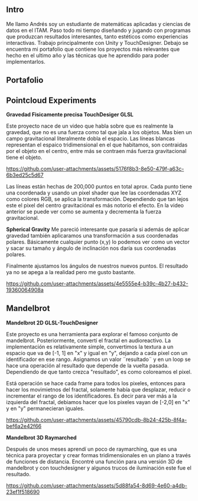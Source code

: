 ## Intro

Me llamo Andrés soy un estudiante de matemáticas aplicadas y ciencias de datos en el ITAM. Paso todo mi tiempo diseñando y jugando con programas que produzcan resultados interesantes, tanto estéticos como experiencias interactivas. Trabajo principalmente con Unity y TouchDesigner. Debajo se encuentra mi portafolio que contiene los proyectos más relevantes que hecho en el ultimo año y las técnicas que he aprendido para poder implementarlos.


## Portafolio 


  
## Pointcloud Experiments


**Gravedad Fisicamente precisa TouchDesiger GLSL**

Este proyecto nace de un video que habla sobre que es realmente la gravedad, que no es una fuerza como tal que jala a los objetos. Mas bien un campo gravitacional literalmente dobla el espacio. Las líneas blancas representan el espaico tridimensional en el que habitamos, son contraidas por el objeto en el centro, entre más se contraen más fuerza gravitacional tiene el objeto. 





https://github.com/user-attachments/assets/5176f8b3-8e50-479f-a63c-6b3ed25c5d67


Las líneas están hechas de 200,000 puntos en total aprox. Cada punto tiene una coordenada y usando un pixel shader que lee las coordenadas XYZ como colores RGB, se aplica la transformación. Dependiendo que tan lejos este el pixel del centro gravitaciónal es más notorio el efecto. En la video anterior se puede ver como se aumenta y decrementa la fuerza gravitacional. 




**Spherical Gravity**
Me pareció interesante que pasaría si además de aplicar gravedad también aplicaramos una transformación a sus coordenadas polares. Básicamente cualquier punto (x,y) lo podemos ver como un vector y sacar su tamaño y ángulo de inclinación nos daría sus coordenadas polares. 

Finalmente ajustamos los ángulos de nuestros nuevos puntos. El resultado ya no se apega a la realidad pero me gusto bastante.


https://github.com/user-attachments/assets/4e5555e4-b39c-4b27-b432-19360064908a


## Mandelbrot
**Mandelbrot 2D GLSL-TouchDesigner**

Este proyecto es una herramienta para explorar el famoso conjunto de mandelbrot. Posteriormente, convertí el fractal en audioreactivo. La implementación es relativamente simple, convertimos la textura a un espacio que va de [-1, 1] en "x" y igual en "y", dejando a cada pixel con un identificador en ese rango. Asignamos un valor ¨resultado¨ y en un loop se hace una operación al resultado que depende de la vuelta pasada. Dependiendo de que tanto  crezca "resultado", es como coloreamos el pixel. 

Está operación se hace cada frame para todos los pixeles, entonces para hacer los movimietnos del fractal, solamente había que desplazar, reducir o incrementar el rango de los identificadores. Es decir para ver más a la izquierda del fractal, debiamos hacer que los pixeles vayan de [-2,0] en "x" y en "y" permanecieran iguales. 

https://github.com/user-attachments/assets/45790cdb-8b24-425b-8f4a-bef6a2e42f66


**Mandelbrot 3D Raymarched**

Después de unos meses aprendí un poco de raymarching, que es una técnica para proyectar  y crear formas tridimensionales en un plano a través de funciones de distancia. Encontré una función para una versión 3D de mandelbrot y con touchdesigner y algunos trucos de iluminación este fue el resultado. 



https://github.com/user-attachments/assets/5d88fa54-8d69-4e60-a4db-23ef1f518690





